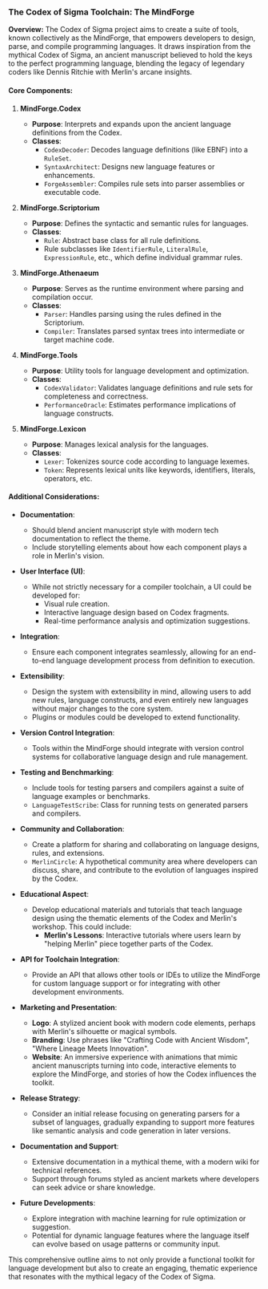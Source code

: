 ### **The Codex of Sigma Toolchain: The MindForge**

**Overview:**
The Codex of Sigma project aims to create a suite of tools, known collectively as the MindForge, that empowers developers to design, parse, and compile programming languages. It draws inspiration from the mythical Codex of Sigma, an ancient manuscript believed to hold the keys to the perfect programming language, blending the legacy of legendary coders like Dennis Ritchie with Merlin's arcane insights.

#### **Core Components:**

1. **MindForge.Codex**
   - **Purpose**: Interprets and expands upon the ancient language definitions from the Codex.
   - **Classes**:
     - `CodexDecoder`: Decodes language definitions (like EBNF) into a `RuleSet`.
     - `SyntaxArchitect`: Designs new language features or enhancements.
     - `ForgeAssembler`: Compiles rule sets into parser assemblies or executable code.

2. **MindForge.Scriptorium**
   - **Purpose**: Defines the syntactic and semantic rules for languages.
   - **Classes**:
     - `Rule`: Abstract base class for all rule definitions.
     - Rule subclasses like `IdentifierRule`, `LiteralRule`, `ExpressionRule`, etc., which define individual grammar rules.

3. **MindForge.Athenaeum**
   - **Purpose**: Serves as the runtime environment where parsing and compilation occur.
   - **Classes**:
     - `Parser`: Handles parsing using the rules defined in the Scriptorium.
     - `Compiler`: Translates parsed syntax trees into intermediate or target machine code.

4. **MindForge.Tools**
   - **Purpose**: Utility tools for language development and optimization.
   - **Classes**:
     - `CodexValidator`: Validates language definitions and rule sets for completeness and correctness.
     - `PerformanceOracle`: Estimates performance implications of language constructs.

5. **MindForge.Lexicon**
   - **Purpose**: Manages lexical analysis for the languages.
   - **Classes**:
     - `Lexer`: Tokenizes source code according to language lexemes.
     - `Token`: Represents lexical units like keywords, identifiers, literals, operators, etc.

#### **Additional Considerations:**

- **Documentation**: 
  - Should blend ancient manuscript style with modern tech documentation to reflect the theme.
  - Include storytelling elements about how each component plays a role in Merlin's vision.

- **User Interface (UI)**:
  - While not strictly necessary for a compiler toolchain, a UI could be developed for:
    - Visual rule creation.
    - Interactive language design based on Codex fragments.
    - Real-time performance analysis and optimization suggestions.

- **Integration**:
  - Ensure each component integrates seamlessly, allowing for an end-to-end language development process from definition to execution.

- **Extensibility**:
  - Design the system with extensibility in mind, allowing users to add new rules, language constructs, and even entirely new languages without major changes to the core system.
  - Plugins or modules could be developed to extend functionality.

- **Version Control Integration**:
  - Tools within the MindForge should integrate with version control systems for collaborative language design and rule management.

- **Testing and Benchmarking**:
  - Include tools for testing parsers and compilers against a suite of language examples or benchmarks.
  - `LanguageTestScribe`: Class for running tests on generated parsers and compilers.

- **Community and Collaboration**:
  - Create a platform for sharing and collaborating on language designs, rules, and extensions.
  - `MerlinCircle`: A hypothetical community area where developers can discuss, share, and contribute to the evolution of languages inspired by the Codex.

- **Educational Aspect**:
  - Develop educational materials and tutorials that teach language design using the thematic elements of the Codex and Merlin's workshop. This could include:
    - **Merlin's Lessons**: Interactive tutorials where users learn by "helping Merlin" piece together parts of the Codex.

- **API for Toolchain Integration**:
  - Provide an API that allows other tools or IDEs to utilize the MindForge for custom language support or for integrating with other development environments.

- **Marketing and Presentation**:
  - **Logo**: A stylized ancient book with modern code elements, perhaps with Merlin's silhouette or magical symbols.
  - **Branding**: Use phrases like "Crafting Code with Ancient Wisdom", "Where Lineage Meets Innovation".
  - **Website**: An immersive experience with animations that mimic ancient manuscripts turning into code, interactive elements to explore the MindForge, and stories of how the Codex influences the toolkit.

- **Release Strategy**:
  - Consider an initial release focusing on generating parsers for a subset of languages, gradually expanding to support more features like semantic analysis and code generation in later versions.

- **Documentation and Support**:
  - Extensive documentation in a mythical theme, with a modern wiki for technical references.
  - Support through forums styled as ancient markets where developers can seek advice or share knowledge.

- **Future Developments**:
  - Explore integration with machine learning for rule optimization or suggestion.
  - Potential for dynamic language features where the language itself can evolve based on usage patterns or community input.

This comprehensive outline aims to not only provide a functional toolkit for language development but also to create an engaging, thematic experience that resonates with the mythical legacy of the Codex of Sigma.